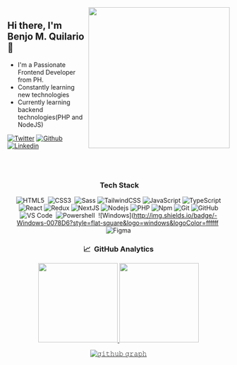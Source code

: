 
<img src="https://media0.giphy.com/media/qgQUggAC3Pfv687qPC/giphy.gif?cid=ecf05e47bqyiid7bmk7259zwflqqku78esq1hqvah9vhrcd0&rid=giphy.gif&ct=g" min-width="320px" max-width="320px" width="320px" align="right" border-radius="50%">

## Hi there, I'm Benjo M. Quilario👋
- I'm a Passionate Frontend Developer from PH.
- Constantly learning new technologies
- Currently learning backend technologies(PHP and NodeJS)

[![Twitter](https://img.shields.io/badge/Twitter-blue?style=for-the-badge&logo=twitter&logoColor)](https://twitter.com/iam_benjo)
[![Github](https://img.shields.io/badge/Github-black?style=for-the-badge&logo=github&logoColor=white)](https://github.com/benjoquilario)
[![Linkedin](https://img.shields.io/badge/LinkedIn-blue?style=for-the-badge&logo=linkedin&labelColor=blue&link=https://www.linkedin.com/in/naveenkumar-gumaste/)](https://www.linkedin.com/in/benjo-quilario-415a351bb/)

<!--
<a href="https://github.com/benjoquilario" target="_blank"><img alt="Github" src="https://img.shields.io/badge/GitHub-%2312100E.svg?&style=for-the-badge&logo=Github&logoColor=white" /></a> <a href="https://twitter.com/iam_benjo" target="_blank"><img alt="Twitter" src="https://img.shields.io/badge/twitter-%231DA1F2.svg?&style=for-the-badge&logo=twitter&logoColor=white" /></a> <a href="https://www.linkedin.com/in/benjo-quilario-415a351bb/" target="_blank"><img alt="LinkedIn" src="https://img.shields.io/badge/linkedin-%230077B5.svg?&style=for-the-badge&logo=linkedin&logoColor=white" /></a> 
  <img alt="email address" src="https://img.shields.io/badge/benjoquilario%40gmail.com-email-important" />
</p>
-->

<br />
<br />
<div align="center" height="200px" display="flex">

### &nbsp;Tech Stack 
![HTML5](https://img.shields.io/badge/-HTML5-%23E44D27?style=flat-square&logo=html5&logoColor=ffffff)&nbsp;
![CSS3](https://img.shields.io/badge/-CSS3-%231572B6?style=flat-square&logo=css3)&nbsp;
![Sass](https://img.shields.io/badge/-Sass-%23CC6699?style=flat-square&logo=sass&logoColor=ffffff)
![TailwindCSS](https://img.shields.io/badge/-Tailwind%20CSS-45aab3?style=flat-square&logo=tailwindcss&logoColor=ffffff)
![JavaScript](https://img.shields.io/badge/-JavaScript-%23F7DF1C?style=flat-square&logo=javascript&logoColor=000000&labelColor=%23F7DF1C&color=%23FFCE5A)
![TypeScript](https://img.shields.io/badge/-TypeScript-007acc?style=flat-square&logo=typescript&logoColor=ffffff)
![React](https://img.shields.io/badge/-React-05122A?style=flat&logo=react)
![Redux](https://img.shields.io/badge/-Redux-764ABC?style=flat&logo=redux)
![NextJS](https://img.shields.io/badge/-Next.js-000000?style=flat-square&logo=nextdotjs)
![Nodejs](https://img.shields.io/badge/-Nodejs-339933?style=flat-square&logo=Node.js&logoColor=ffffff)
![PHP](https://img.shields.io/badge/-PHP-0a66c2?style=flat-square&logo=php&logoColor=ffffff)
![Npm](https://img.shields.io/badge/-npm-CB3837?style=flat-square&logo=npm)
![Git](https://img.shields.io/badge/-Git-%23F05032?style=flat-square&logo=git&logoColor=%23ffffff)
![GitHub](https://img.shields.io/badge/-GitHub-181717?style=flat-square&logo=github)
![VS Code](http://img.shields.io/badge/-VS%20Code-007ACC?style=flat-square&logo=visual-studio-code&logoColor=ffffff)&nbsp;
![Powershell](http://img.shields.io/badge/-Powershell-5391FE?style=flat-square&logo=powershell&logoColor=ffffff)&nbsp;
![Windows](http://img.shields.io/badge/-Windows-0078D6?style=flat-square&logo=windows&logoColor=ffffff&nbsp;
![Figma](https://img.shields.io/badge/-Figma-f34e20?style=flat-square&logo=figma&logoColor=ffffff)


### 📈 &nbsp;GitHub Analytics
<p align="center">
<a href="https://github.com/benjoquilario">
  <img height="180em" src="https://github-readme-stats-eight-theta.vercel.app/api?username=benjoquilario&show_icons=true&theme=algolia&include_all_commits=true&count_private=true"/>
  <img height="180em" src="https://github-readme-stats-eight-theta.vercel.app/api/top-langs/?username=benjoquilario&layout=compact&langs_count=8&theme=algolia"/>

 ![𝚐𝚒𝚝𝚑𝚞𝚋 𝚐𝚛𝚊𝚙𝚑](https://activity-graph.herokuapp.com/graph?username=benjoquilario&theme=react-dark&hide_border=true&area=true)
    

